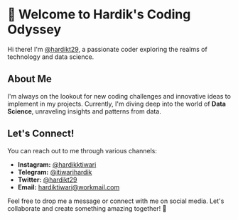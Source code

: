 # 👋 Welcome to Hardik's Coding Odyssey

Hi there! I'm [@hardikt29](https://github.com/hardikt29), a passionate coder exploring the realms of technology and data science.

## About Me

I'm always on the lookout for new coding challenges and innovative ideas to implement in my projects. Currently, I'm diving deep into the world of **Data Science**, unraveling insights and patterns from data.

## Let's Connect!

You can reach out to me through various channels:

- **Instagram:** [@hardikktiwari](https://instagram.com/hardikktiwari)
- **Telegram:** [@itiwarihardik](https://t.me/@itiwarihardik)
- **Twitter:** [@hardikt29](https://twitter.com/hardikt29)
- **Email:** [hardiktiwari@workmail.com](mailto:hardiktiwari@workmail.com)

Feel free to drop me a message or connect with me on social media. Let's collaborate and create something amazing together! 🚀